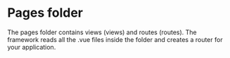 # Pages folder

The pages folder contains views (views) and routes (routes). The framework reads all the .vue files inside the folder and creates a router for your application.